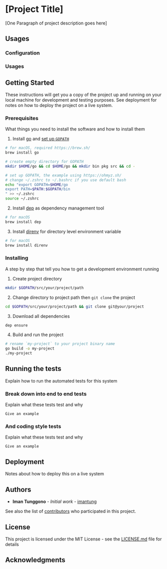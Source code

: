 <!-- FIXME: Project Title & Project description -->
# [Project Title]

[One Paragraph of project description goes here]

## Usages

### Configuration

### Usages

## Getting Started

These instructions will get you a copy of the project up and running on your local machine for development and testing purposes. See deployment for notes on how to deploy the project on a live system.

### Prerequisites

What things you need to install the software and how to install them
1. Install [go](https://golang.org/) and [set up `GOPATH`](https://github.com/golang/go/wiki/SettingGOPATH)
  ```sh
  # for macOS, required https://brew.sh/
  brew install go

  # create empty directory for GOPATH
  mkdir $HOME/go && cd $HOME/go && mkdir bin pkg src && cd -

  # set up GOPATH, the example using https://ohmyz.sh/
  # change ~/.zshrc to ~/.bashrc if you use default bash
  echo "export GOPATH=$HOME/go
  export PATH=$PATH:$GOPATH/bin
  " >> ~/.zshrc
  source ~/.zshrc
  ```
2. Install [dep](https://github.com/golang/dep) as dependency management tool
  ```sh
  # for macOS
  brew install dep
  ```
3. Install [direnv](https://direnv.net/) for directory level environment variable
  ```sh
  # for macOS
  brew install direnv
  ```

### Installing

<!-- FIXME: Project path, git path and project binary name -->
A step by step that tell you how to get a development environment running
1. Create project directory
  ```sh
  mkdir $GOPATH/src/your/project/path
  ```
2. Change directory to project path then `git clone` the project
  ```sh
  cd $GOPATH/src/your/project/path && git clone git@your/project
  ```
3. Download all dependencies
  ```sh
  dep ensure
  ```
4. Build and run the project
  ```sh
  # rename `my-project` to your project binary name
  go build -o my-project
  ./my-project
  ```


## Running the tests

Explain how to run the automated tests for this system

### Break down into end to end tests

Explain what these tests test and why

```
Give an example
```

### And coding style tests

Explain what these tests test and why

```
Give an example
```

## Deployment

Notes about how to deploy this on a live system

## Authors

* **Iman Tunggono** - *Initial work* - [imantung](https://github.com/imantung)

See also the list of [contributors](https://github.com/your/project/contributors) who participated in this project.

## License

This project is licensed under the MIT License - see the [LICENSE.md](LICENSE.md) file for details

## Acknowledgments

<!-- FIXME: Add some acknowledgements or remove the section -->
